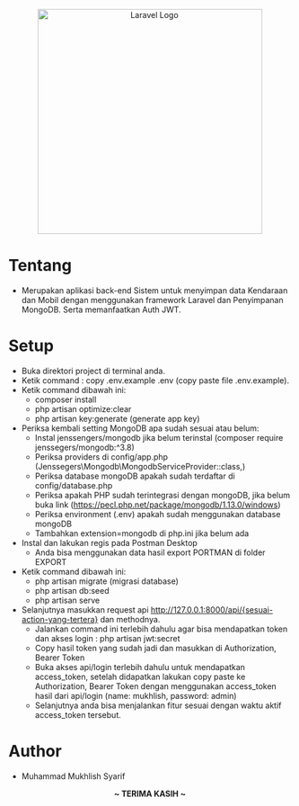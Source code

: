 <p align="center"><a href="https://laravel.com" target="_blank"><img src="https://raw.githubusercontent.com/laravel/art/master/logo-lockup/5%20SVG/2%20CMYK/1%20Full%20Color/laravel-logolockup-cmyk-red.svg" width="400" alt="Laravel Logo"></a></p>

# Tentang
- Merupakan aplikasi back-end Sistem untuk menyimpan data Kendaraan dan Mobil dengan menggunakan framework Laravel dan Penyimpanan MongoDB. Serta memanfaatkan Auth JWT.

# Setup
- Buka direktori project di terminal anda.
- Ketik command : copy .env.example .env (copy paste file .env.example).
- Ketik command dibawah ini:
	- composer install
	- php artisan optimize:clear
	- php artisan key:generate (generate app key)
- Periksa kembali setting MongoDB apa sudah sesuai atau belum:
  - Instal jenssengers/mongodb jika belum terinstal (composer require jenssegers/mongodb:^3.8) 
  - Periksa providers di config/app.php (Jenssegers\Mongodb\MongodbServiceProvider::class,)
  - Periksa database mongoDB apakah sudah terdaftar di config/database.php 
  - Periksa apakah PHP sudah terintegrasi dengan mongoDB, jika belum buka link (https://pecl.php.net/package/mongodb/1.13.0/windows)
  - Periksa environment (.env) apakah sudah menggunakan database mongoDB
  - Tambahkan extension=mongodb di php.ini jika belum ada
- Instal dan lakukan regis pada Postman Desktop
  - Anda bisa menggunakan data hasil export PORTMAN di folder EXPORT
- Ketik command dibawah ini:
    - php artisan migrate (migrasi database)
    - php artisan db:seed
    - php artisan serve
- Selanjutnya masukkan request api http://127.0.0.1:8000/api/{sesuai-action-yang-tertera} dan methodnya.
    - Jalankan command ini terlebih dahulu agar bisa mendapatkan token dan akses login : php artisan jwt:secret 
    - Copy hasil token yang sudah jadi dan masukkan di Authorization, Bearer Token
    - Buka akses api/login terlebih dahulu untuk mendapatkan access_token, setelah didapatkan lakukan copy paste ke Authorization, Bearer Token dengan menggunakan access_token hasil dari api/login (name: mukhlish, password: admin)
    - Selanjutnya anda bisa menjalankan fitur sesuai dengan waktu aktif access_token tersebut.
    

# Author
- Muhammad Mukhlish Syarif




<p align="center"><b> ~ TERIMA KASIH ~ </b></p>
